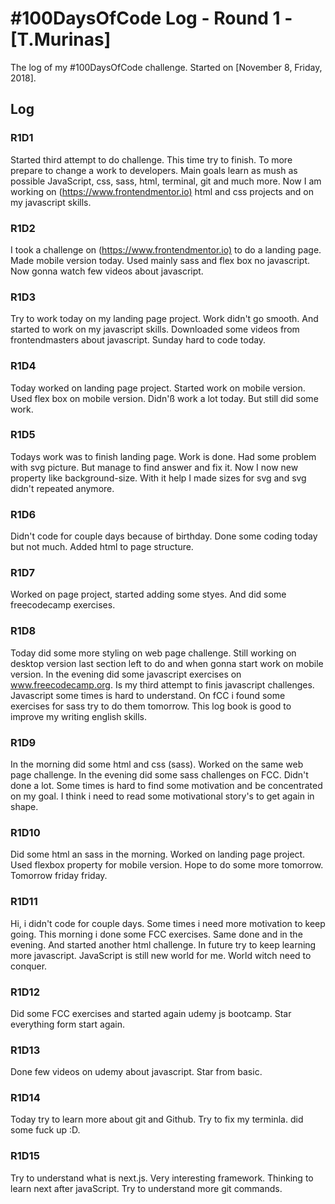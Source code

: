 # #100DaysOfCode Log - Round 1 - [T.Murinas]

The log of my #100DaysOfCode challenge. Started on [November 8, Friday, 2018].

## Log

### R1D1 

Started third attempt to do challenge. This time try to finish. To more prepare to change a work to developers. Main goals learn as mush as possible JavaScript, css, sass, html, terminal, git and much more. Now I am working on (<https://www.frontendmentor.io)> html and css projects and on my javascript skills. 

### R1D2

I took a challenge on (<https://www.frontendmentor.io)> to do a landing page. Made mobile version today. Used mainly sass and flex box no javascript. Now gonna watch few videos about javascript.

### R1D3

Try to work today on my landing page project. Work didn't go smooth. And started to work on my javascript skills. Downloaded some videos from frontendmasters about javascript.
Sunday hard to code today. 

### R1D4

Today worked on landing page project. Started work on mobile version. Used flex box on mobile version. Didn'ß work a lot today. But still did some work.

### R1D5

Todays work was to finish landing page. Work is done. Had some problem with svg picture. But manage to find answer and fix it. Now I now new property like background-size. With it help I made sizes for svg and svg didn't repeated anymore. 

### R1D6

Didn't code for couple days because of birthday. Done some coding today but not much. Added html to page structure.

### R1D7

Worked on page project, started adding some styes. And did some freecodecamp exercises.

### R1D8 

Today did some more styling on web page challenge. Still working on desktop version last section left to do and when gonna start work on mobile version. In the evening did some javascript exercises on www.freecodecamp.org. Is my third attempt to finis javascript challenges. Javascript some times is hard to understand. On fCC i found some exercises for sass try to do them tomorrow. This log book is good to improve my writing english skills.

### R1D9 

In the morning did some html and css (sass). Worked on the same web page challenge. In the evening did some sass challenges on FCC. Didn't done a lot. Some times is hard to find some motivation and be concentrated on my goal. I think i need to read some motivational story's to get again in shape.

### R1D10 

Did some html an sass in the morning. Worked on landing page project. Used flexbox property for mobile version. Hope to do some more tomorrow. Tomorrow friday friday.  

### R1D11

Hi, i didn't code for couple days. Some times i need more motivation to keep going. This morning i done some FCC exercises. Same done and in the evening. And started another html challenge. In future try to keep learning more javascript. JavaScript is still new world for me. World witch need to conquer.

### R1D12

Did some FCC exercises and started again udemy js bootcamp. Star everything form start again.

### R1D13 

Done few videos on udemy about javascript. Star from basic.

### R1D14

Today try to learn more about git and Github. Try to fix my terminla. did some fuck up :D.

### R1D15

Try to understand what is next.js. Very interesting framework. Thinking to learn next after javaScript. Try to understand more git commands.




